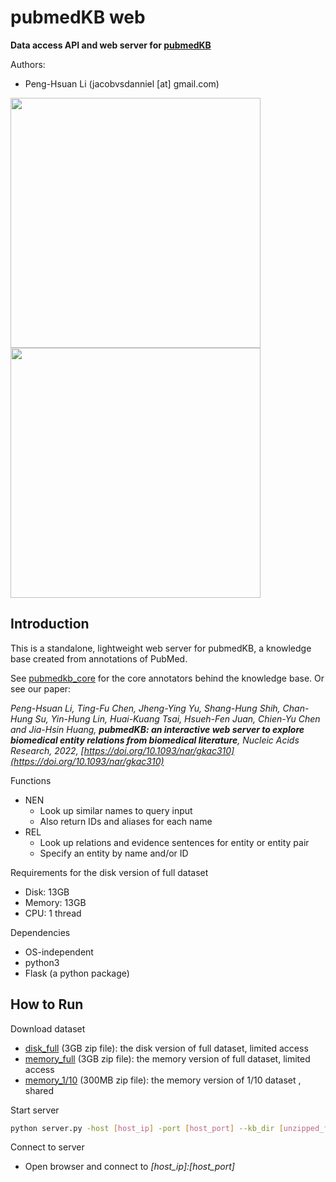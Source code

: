 # pubmedKB web

**Data access API and web server for [pubmedKB](https://github.com/jacobvsdanniel/pubmedkb_core)**

Authors:
- Peng-Hsuan Li (jacobvsdanniel [at] gmail.com)

<!-- ![NEN](https://github.com/jacobvsdanniel/pubmedkb_web/blob/main/image_dir/web_nen.png) -->
<!-- ![REL](https://github.com/jacobvsdanniel/pubmedkb_web/blob/main/image_dir/web_rel.png) -->
<img src="https://github.com/jacobvsdanniel/pubmedkb_web/blob/main/image_dir/web_nen.png" width="400"><img src="https://github.com/jacobvsdanniel/pubmedkb_web/blob/main/image_dir/web_rel.png" width="400">

## Introduction

This is a standalone, lightweight web server for pubmedKB, a knowledge base created from annotations of PubMed.

See [pubmedkb_core](https://github.com/jacobvsdanniel/pubmedkb_core) for the core annotators behind the knowledge base. Or see our paper:

*Peng-Hsuan Li, Ting-Fu Chen, Jheng-Ying Yu, Shang-Hung Shih, Chan-Hung Su, Yin-Hung Lin, Huai-Kuang Tsai, Hsueh-Fen Juan, Chien-Yu Chen and Jia-Hsin Huang, **pubmedKB: an interactive web server to explore biomedical entity relations from biomedical literature**, Nucleic Acids Research, 2022, [https://doi.org/10.1093/nar/gkac310](https://doi.org/10.1093/nar/gkac310)*

Functions
- NEN
  - Look up similar names to query input
  - Also return IDs and aliases for each name
- REL
  - Look up relations and evidence sentences for entity or entity pair
  - Specify an entity by name and/or ID

Requirements for the disk version of full dataset
  - Disk: 13GB
  - Memory: 13GB
  - CPU: 1 thread

Dependencies
  - OS-independent
  - python3
  - Flask (a python package)

## How to Run

Download dataset
- [disk_full](https://drive.google.com/file/d/1kdFTW3AMX3rCFTvGUUr8qX_-2Emb9bEb/view?usp=sharing) (3GB zip file): the disk version of full dataset, limited access
- [memory_full](https://drive.google.com/file/d/1Vx1CsIEJTRxUrXuBkc_0lyrj99KfgMqS/view?usp=sharing) (3GB zip file): the memory version of full dataset, limited access
- [memory_1/10](https://drive.google.com/file/d/1OET8rVc08ccAS8zByK8iB5CP5T4zb7jc/view?usp=sharing) (300MB zip file): the memory version of 1/10 dataset , shared

Start server
```bash
python server.py -host [host_ip] -port [host_port] --kb_dir [unzipped_folder] --kb_type [disk/memory]
```

Connect to server
- Open browser and connect to *[host_ip]:[host_port]*
